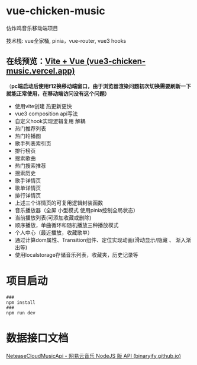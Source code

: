 # vue-chicken-music

仿炸鸡音乐移动端项目

技术栈: vue全家桶, pinia，vue-router, vue3 hooks 

## 在线预览：[Vite + Vue (vue3-chicken-music.vercel.app)](https://vue3-chicken-music.vercel.app/#/recommend)

（**pc端启动后使用f12换移动端窗口，由于浏览器渲染问题初次切换需要刷新一下就能正常使用，在移动端访问没有这个问题）**

- 使用vite创建 热更新更快
- vue3 composition api写法
- 自定义hook实现逻辑复用 解耦
- 热门推荐列表
- 热门轮播图
- 歌手列表索引页
- 排行榜页
- 搜索歌曲
- 热门搜索推荐
- 搜索历史
- 歌手详情页
- 歌单详情页
- 排行详情页
- 上述三个详情页的可复用逻辑封装函数
- 音乐播放器（全屏 小型模式 使用pinia控制全局状态）
- 当前播放列表(可添加收藏或删除)
- 顺序播放，单曲循环和随机播放三种播放模式
- 个人中心（最近播放，收藏歌单）
- 通过计算dom属性、Transition组件、定位实现动画(滑动显示/隐藏 、 渐入渐出等)
- 使用localstorage存储音乐列表，收藏夹，历史记录等

# 项目启动

```
###
npm install
###
npm run dev
```

# 数据接口文档

[NeteaseCloudMusicApi - 网易云音乐 NodeJS 版 API (binaryify.github.io)](https://binaryify.github.io/NeteaseCloudMusicApi/#/?id=neteasecloudmusicapi)

